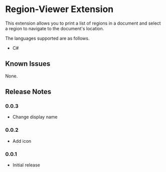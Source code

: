 # Region-Viewer Extension

This extension allows you to print a list of regions in a document and select a region to navigate to the document's location.

The languages supported are as follows.
 - C#

## Known Issues

None.

## Release Notes
### 0.0.3
 - Change display name

### 0.0.2
 - Add icon

### 0.0.1
 - Initial release